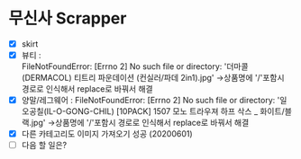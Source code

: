 # 무신사 Scrapper

- [x] skirt
- [x] 뷰티 :  
       FileNotFoundError: [Errno 2] No such file or directory: '더마콜(DERMACOL) 티트리 파운데이션 (컨실러/파데 2in1).jpg'
       ->상품명에 '/'포함시 경로로 인식해서 replace로 바꿔서 해결
- [x] 양말/레그웨어 :
      FileNotFoundError: [Errno 2] No such file or directory: '일오공칠(IL-O-GONG-CHIL) [10PACK] 1507 모노 트라우져 하프 삭스 \_ 화이트/블랙.jpg'
      ->상품명에 '/'포함시 경로로 인식해서 replace로 바꿔서 해결
- [x] 다른 카테고리도 이미지 가져오기 성공 (20200601)
- [ ] 다음 할 일은?
